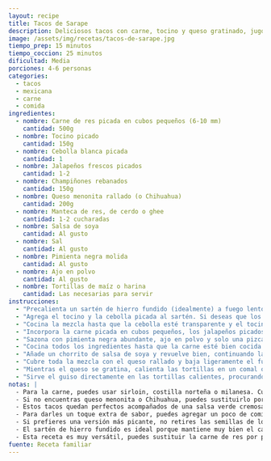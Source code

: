 ```yaml
---
layout: recipe
title: Tacos de Sarape
description: Deliciosos tacos con carne, tocino y queso gratinado, jugosos y llenos de sabor.
image: /assets/img/recetas/tacos-de-sarape.jpg
tiempo_prep: 15 minutos
tiempo_coccion: 25 minutos
dificultad: Media
porciones: 4-6 personas
categories: 
  - tacos
  - mexicana
  - carne
  - comida
ingredientes:
  - nombre: Carne de res picada en cubos pequeños (6-10 mm)
    cantidad: 500g
  - nombre: Tocino picado
    cantidad: 150g
  - nombre: Cebolla blanca picada
    cantidad: 1
  - nombre: Jalapeños frescos picados
    cantidad: 1-2
  - nombre: Champiñones rebanados
    cantidad: 150g
  - nombre: Queso menonita rallado (o Chihuahua)
    cantidad: 200g
  - nombre: Manteca de res, de cerdo o ghee
    cantidad: 1-2 cucharadas
  - nombre: Salsa de soya
    cantidad: Al gusto
  - nombre: Sal
    cantidad: Al gusto
  - nombre: Pimienta negra molida
    cantidad: Al gusto
  - nombre: Ajo en polvo
    cantidad: Al gusto
  - nombre: Tortillas de maíz o harina
    cantidad: Las necesarias para servir
instrucciones:
  - "Precalienta un sartén de hierro fundido (idealmente) a fuego lento a medio. Añade la manteca o ghee y deja que se derrita por completo."
  - "Agrega el tocino y la cebolla picada al sartén. Si deseas que los champiñones queden más dorados, puedes añadirlos también en este paso (opcional)."
  - "Cocina la mezcla hasta que la cebolla esté transparente y el tocino comience a dorarse, removiendo ocasionalmente."
  - "Incorpora la carne picada en cubos pequeños, los jalapeños picados y, si no los agregaste antes, los champiñones rebanados."
  - "Sazona con pimienta negra abundante, ajo en polvo y solo una pizca de sal (recuerda que el toque final salado vendrá con la salsa de soya)."
  - "Cocina todos los ingredientes hasta que la carne esté bien cocida y ligeramente dorada, removiendo para que se cocinen de manera uniforme."
  - "Añade un chorrito de salsa de soya y revuelve bien, continuando la cocción hasta que casi todo el líquido se haya evaporado, concentrando así los sabores."
  - "Cubre toda la mezcla con el queso rallado y baja ligeramente el fuego. Deja que el queso se derrita y gratine sin remover."
  - "Mientras el queso se gratina, calienta las tortillas en un comal o directamente sobre la llama si prefieres un toque ahumado."
  - "Sirve el guiso directamente en las tortillas calientes, procurando que cada taco lleve carne, queso fundido y un poco de los jugos concentrados del sartén."
notas: |
  - Para la carne, puedes usar sirloin, costilla norteña o milanesa. Cualquiera de estos cortes funciona bien para este platillo.
  - Si no encuentras queso menonita o Chihuahua, puedes sustituirlo por queso Oaxaca, Monterey Jack o incluso mozzarella.
  - Estos tacos quedan perfectos acompañados de una salsa verde cremosa de aguacate y chile serrano, que aporta un contraste fresco y picante.
  - Para darles un toque extra de sabor, puedes agregar un poco de comino molido junto con el ajo en polvo.
  - Si prefieres una versión más picante, no retires las semillas de los jalapeños o añade un poco de chile serrano.
  - El sartén de hierro fundido es ideal porque mantiene muy bien el calor y ayuda a dorar mejor la carne, pero puedes usar cualquier sartén resistente.
  - Esta receta es muy versátil, puedes sustituir la carne de res por pollo, cerdo o incluso hacer una versión vegetariana con más champiñones y calabacitas.
fuente: Receta familiar
---
```

